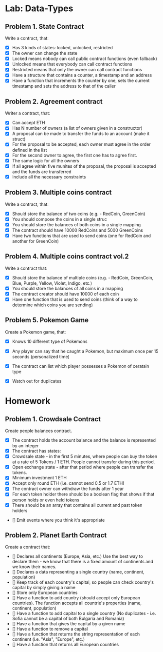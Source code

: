# Lab: Data-Types

## Problem 1. State Contract

Write a contract, that:
 - [x] Has 3 kinds of states: locked, unlocked, restricted
 - [x] The owner can change the state
 - [x] Locked means nobody can call public contract functions (even fallback)
 - [x] Unlocked means that everybody can call contract functions
 - [x] Restricted means that only the owner can call contract functions
 - [x] Have a structure that contains a counter, a timestamp and an address
 - [x] Have a function that increments the counter by one, sets the current timestamp
 and sets the address to that of the caller

 ## Problem 2. Agreement contract

 Writer a contract, that:
- [x] Can accept ETH
- [x] Has N number of owners (a list of owners given in a constructor)
- [x] A proposal can be made to transfer the funds to an account (make it struct)
- [x] For the proposal to be accepted, each owner must agree in the order defined in the list
 - [x] For the second owner to agree, the first one has to agree first.
 - [x] The same logic for all the owners
- [x] If all agree within five munites of the proposal, the proposal is accepted and the funds are transferred
- [x] Include all the necessary constraints

 ## Problem 3. Multiple coins contract
 
 Write a contract, that:
- [x] Should store the balance of two coins (e.g. - RedCoin, GreenCoin)
 - [x] You should compose the coins in a single struc
 - [x] You should store the balances of both coins in a single mapping
- [x] The contract should have 10000 RedCoins and 5000 GreenCoins
- [x] Have two functions that are used to send coins (one for RedCoin and another for GreenCoin)

 ## Problem 4. Multiple coins contract vol.2


Write a contract that:
- [x] Should store the balance of multiple coins (e.g. - RedCoin, GreenCoin, Blue, Purple, Yellow, Violet, Indigo, etc.)
 - [x] You should store the balances of all coins in a mapping
- [x] The contract creator should have 10000 of each coin
- [x] Have one function that is used to send coins (think of a way to determine which coins you are sending)

## Problem 5. Pokemon Game

Create a Pokemon game, that:

- [x] Knows 10 different type of Pokemons
- [x] Any player can say that he caught a Pokemon, but maximum once per 15 seconds (personalized time)
- [x] The contract can list which player possesses a Pokemon of ceratain type
- [x] Watch out for duplicates


# Homework

## Problem 1. Crowdsale Contract

Create people balances contract.

- [x] The contract holds the account balance and the balance is represented by an integer
- [x] The contract has states:
 - [x] Crowdsale state - in the first 5 minutes, where people can buy the token at a rate of 5 Tokens / 1
 ETH. People cannot transfer during this period.
 - [x] Open exchange state - after that period where people can transfer the tokens.
- [x] Minimum investment 1 ETH
- [x] Accept only round ETH (i.e. cannot send 0.5 or 1.7 ETH)
- [x] The contract owner can withdraw the funds after 1 year
- [x] For each token holder there should be a boolean flag that shows if that person holds or even held tokens
- [x] There should be an array that contains all current and past token holders
- [] Emit events where you think it's appropriate

## Problem 2. Planet Earth Contract

Create a contract that:

- [] Declares all continents (Europe, Asia, etc.) Use the best way to declare them -
we know that there is a fixed amount of continents and we know their names.
- [] Declares a data representing a single country (name, continent, population) 
- [] Keep track of each country's capital, so people can check country's capital by simply
giving a name 
- [] Store only European countries
- [] Have a function to add country (should accept only European countries). The function accepts
all countrie's properties (name, continent, population)
- [] Have a function to add capital to a single country (No duplicates - i.e. Sofia cannot be a capital of both Bulgaria and Romania)
- [] Have a function that gives the capital by a given name
- [] Have a function to remove a capital
- [] Have a function that returns the string representation of each continent (i.e. "Asia", "Europe", etc.)
- [] Have a function that returns all European countries